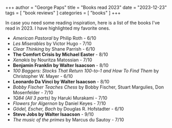 +++
author = "George Paps"
title = "Books read 2023"
date = "2023-12-23"
tags = [
    "book reviews"
]
categories = [
    "books"
]
+++

In case you need some reading inspiration, 
here is a list of the books I've read in 2023.
I have highlighted my favorite ones.

- *American Pastoral* by Philip Roth - 6/10
- *Les Miserables* by Victor Hugo - 7/10
- *Clear Thinking* by Shane Parrish - 6/10
- **The Comfort Crisis by Michael Easter** - 8/10 
- *Xenakis* by Nouritza Matossian - 7/10 
- **Benjamin Franklin by Walter Isaacson** - 8/10 
- *100 Baggers: Stocks That Return 100-to-1 and How To Find Them* by Christopher W. Mayer - 6/10 
- **Leonardo Da Vinci by Walter Isaacson** - 8/10 
- *Bobby Fischer Teaches Chess* by Bobby Fischer, Stuart Margulies, Don Mosenfelder - 7/10
- *1Q84 (All 3 parts)* by Haruki Murakami - 7/10
- *Flowers for Algernon* by Daniel Keyes - 7/10
- *Gödel, Escher, Bach* by Douglas R. Hofstadter - 6/10
- **Steve Jobs by Walter Isaacson** - 9/10 
- *The music of the primes* by Marcus du Sautoy - 7/10